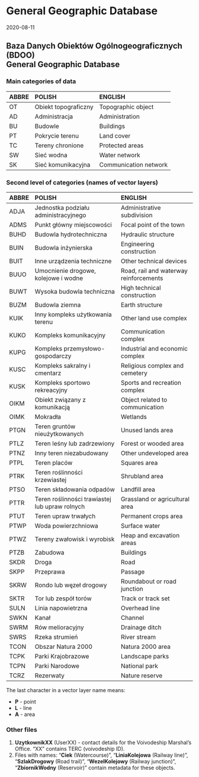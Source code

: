 General Geographic Database
================
2020-08-11

## Baza Danych Obiektów Ogólnogeograficznych (BDOO)<br>General Geographic Database

### Main categories of data

| ABBRE | POLISH               | ENGLISH               |
| :---- | :------------------- | :-------------------- |
| OT    | Obiekt topograficzny | Topographic object    |
| AD    | Administracja        | Administration        |
| BU    | Budowle              | Buildings             |
| PT    | Pokrycie terenu      | Land cover            |
| TC    | Tereny chronione     | Protected areas       |
| SW    | Sieć wodna           | Water network         |
| SK    | Sieć komunikacyjna   | Communication network |

### Second level of categories (names of vector layers)

| ABBRE | POLISH                                         | ENGLISH                                |
| :---- | :--------------------------------------------- | :------------------------------------- |
| ADJA  | Jednostka podziału administracyjnego           | Administrative subdivision             |
| ADMS  | Punkt główny miejscowości                      | Focal point of the town                |
| BUHD  | Budowla hydrotechniczna                        | Hydraulic structure                    |
| BUIN  | Budowla inżynierska                            | Engineering construction               |
| BUIT  | Inne urządzenia techniczne                     | Other technical devices                |
| BUUO  | Umocnienie drogowe, kolejowe i wodne           | Road, rail and waterway reinforcements |
| BUWT  | Wysoka budowla techniczna                      | High technical construction            |
| BUZM  | Budowla ziemna                                 | Earth structure                        |
| KUIK  | Inny kompleks użytkowania terenu               | Other land use complex                 |
| KUKO  | Kompleks komunikacyjny                         | Communication complex                  |
| KUPG  | Kompleks przemysłowo-gospodarczy               | Industrial and economic complex        |
| KUSC  | Kompleks sakralny i cmentarz                   | Religious complex and cemetery         |
| KUSK  | Kompleks sportowo rekreacyjny                  | Sports and recreation complex          |
| OIKM  | Obiekt związany z komunikacją                  | Object related to communication        |
| OIMK  | Mokradła                                       | Wetlands                               |
| PTGN  | Teren gruntów nieużytkowanych                  | Unused lands area                      |
| PTLZ  | Teren leśny lub zadrzewiony                    | Forest or wooded area                  |
| PTNZ  | Inny teren niezabudowany                       | Other undeveloped area                 |
| PTPL  | Teren placów                                   | Squares area                           |
| PTRK  | Teren roślinności krzewiastej                  | Shrubland area                         |
| PTSO  | Teren składowania odpadów                      | Landfill area                          |
| PTTR  | Teren roślinności trawiastej lub upraw rolnych | Grassland or agricultural area         |
| PTUT  | Teren upraw trwałych                           | Permanent crops area                   |
| PTWP  | Woda powierzchniowa                            | Surface water                          |
| PTWZ  | Tereny zwałowisk i wyrobisk                    | Heap and excavation areas              |
| PTZB  | Zabudowa                                       | Buildings                              |
| SKDR  | Droga                                          | Road                                   |
| SKPP  | Przeprawa                                      | Passage                                |
| SKRW  | Rondo lub węzeł drogowy                        | Roundabout or road junction            |
| SKTR  | Tor lub zespół torów                           | Track or track set                     |
| SULN  | Linia napowietrzna                             | Overhead line                          |
| SWKN  | Kanał                                          | Channel                                |
| SWRM  | Rów melioracyjny                               | Drainage ditch                         |
| SWRS  | Rzeka strumień                                 | River stream                           |
| TCON  | Obszar Natura 2000                             | Natura 2000 area                       |
| TCPK  | Parki Krajobrazowe                             | Landscape parks                        |
| TCPN  | Parki Narodowe                                 | National park                          |
| TCRZ  | Rezerwaty                                      | Nature reserve                         |

The last character in a vector layer name means:

  - **P** - point
  - **L** - line
  - **A** - area

### Other files

1.  **UzytkownikXX** (UserXX) - contact details for the Voivodeship
    Marshal’s Office. “XX” contains TERC (voivodeship ID).
2.  Files with names: “**Ciek** (Watercourse)”, “**LiniaKolejowa**
    (Railway line)”, “**SzlakDrogowy** (Road trail)”, “**WezelKolejowy**
    (Railway junction)”, “**ZbiornikWodny** (Reservoir)” contain
    metadata for these objects.
